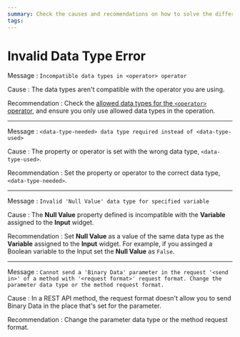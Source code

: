 ```yaml
---
summary: Check the causes and recomendations on how to solve the different Invalid Data Type TrueChange errors.
tags:
---
```


# Invalid Data Type Error

Message
:   `Incompatible data types in <operator> operator`

Cause
:   The data types aren't compatible with the operator you are using.

Recommendation
:   Check the [allowed data types for the `<operator>` operator](../../logic/expressions/operators.md), and ensure you only use allowed data types in the operation.

---
  
Message
:   `<data-type-needed> data type required instead of <data-type-used>`

Cause
:   The property or operator is set with the wrong data type, `<data-type-used>`.

Recommendation
:   Set the property or operator to the correct data type, `<data-type-needed>`.

---

Message
:  `Invalid 'Null Value' data type for specified variable`

Cause
:   The **Null Value** property defined is incompatible with the **Variable** assigned to the **Input** widget.

Recommendation
:   Set **Null Value** as a value of the same data type as the **Variable** assigned to the **Input** widget. For example, if you assinged a Boolean variable to the Input set the **Null Value** as `False`.

---

Message
:   `Cannot send a 'Binary Data' parameter in the request '<send in>' of a method with '<request format>' request format. Change the parameter data type or the method request format.`

Cause
:    In a REST API method, the request format doesn't allow you to send Binary Data in the place that's set for the parameter.

Recommendation
:    Change the parameter data type or the method request format.
